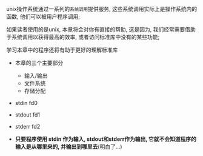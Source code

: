 unix操作系统通过一系列的`系统调用`提供服务, 这些系统调用实际上是操作系统内的函数, 他们可以被用户程序调用;

如果读者使用的是unix, 本章将会对你有直接的帮助, 这是因为, 我们经常需要借助于系统调用以获得最高的效率, 或者访问标准库中没有的某些功能;

学习本章中的程序还将有助于更好的理解标准库

+ 本章的三个主要部分
    + 输入/输出
    + 文件系统
    + 存储分配

+ stdin  fd0
+ stdout fd1
+ stderr fd2
+ **只要程序使用 stdin 作为输入, stdout和stderr作为输出, 它就不会知道程序的输入是从哪里来的, 并输出到哪里去**(明白了...)


